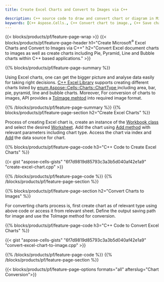 ```yaml
---
title: Create Excel Charts and Convert to Images via C++

description: C++ source code to draw and convert chart or diagram in Microsoft Excel using C++ Library
keywords: [C++ Aspose.Cells., C++ Convert chart to image., C++ Save chart to image., C++ chart to image., create charts in C++., insert charts in C++., manage charts in C++]
---
```



{{< blocks/products/pf/feature-page-wrap >}}
{{< blocks/products/pf/feature-page-header h1="Create Microsoft<sup>&reg;</sup> Excel Charts and Convert to Images via C++" h2="Convert Excel document charts to images as well as create charts including Pie, Pyramid, Line and Bubble charts within C++ based applications." >}}

{{% blocks/products/pf/feature-page-summary %}}

Using Excel charts, one can get the bigger picture and analyse data easily for taking right decisions. [C++ Excel Library](/cells/cpp/) supports creating different charts listed by [enum Aspose::Cells::Charts::ChartType
](https://reference.aspose.com/cells/cpp/namespace/aspose.cells.charts#a2f17e69bcefc754569019185d0621b70) including area, bar, pie, pyramid, line and bubble charts. Moreover, For conversion of charts to images, API provides a [ToImage mehtod](https://reference.aspose.com/cells/cpp/class/aspose.cells.charts.chart#aca83e826ca337879c247fa7dec7f8157) into required image format.

{{% /blocks/products/pf/feature-page-summary  %}}
{{% blocks/products/pf/feature-page-section  h2="Create Excel Charts" %}}

Process of creating Excel chart is, create an instance of the [Workbook class](https://reference.aspose.com/cells/cpp/class/aspose.cells.workbook) and select the desired [Worksheet](https://reference.aspose.com/cells/cpp/class/aspose.cells.worksheet). Add the chart using [Add method](https://reference.aspose.com/cells/cpp/class/aspose.cells.charts.chart_collection#afd35866e3feb680c4191491b56c5bc84) with relevant parameters including chart type. Access the chart via index and [Add](https://reference.aspose.com/cells/cpp/class/aspose.cells.charts.series_collection#ab06472a0ec538f785bacd8154966e5e7) the data source for chart.

{{% blocks/products/pf/feature-page-code h3="C++ Code to Create Excel Charts" %}}

{{< gist "aspose-cells-gists" "6f7d9819d85793c3a3b5d040af42e1a9" "create-excel-chart.cpp" >}}

{{% /blocks/products/pf/feature-page-code  %}}
{{% /blocks/products/pf/feature-page-section %}}

{{% blocks/products/pf/feature-page-section  h2="Convert Charts to Images" %}}


For converting charts process is, first create chart as of relevant type using above code or access it from relevant sheet. Define the output saving path for image and use the ToImage method for conversion.

 
{{% blocks/products/pf/feature-page-code h3="C++ Code to Convert Excel Charts" %}}

{{< gist "aspose-cells-gists" "6f7d9819d85793c3a3b5d040af42e1a9" "convert-excel-chart-to-image.cpp" >}}

{{% /blocks/products/pf/feature-page-code  %}}
{{% /blocks/products/pf/feature-page-section %}}

{{< blocks/products/pf/feature-page-options formats="all" afterslug="Chart Conversion">}}
